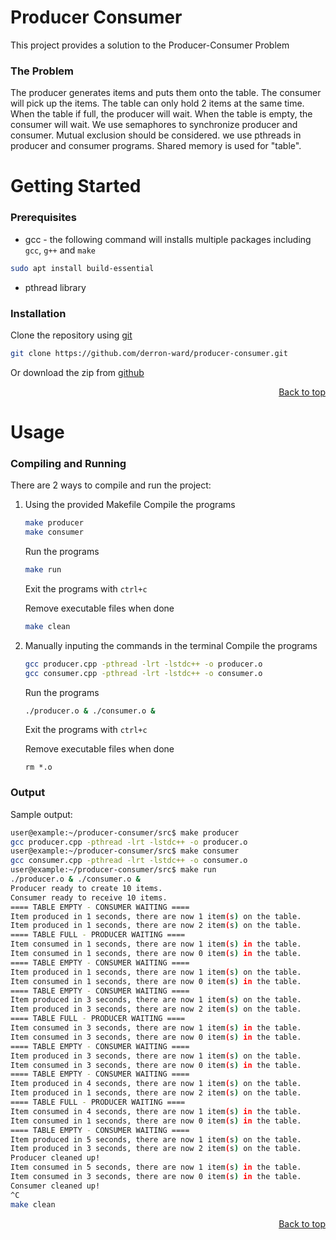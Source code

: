 # Producer Consumer

This project provides a solution to the Producer-Consumer Problem

### The Problem
The producer generates items and puts them onto the table. The consumer will pick up the items. The table can only hold 2 items at the same time. When the table if full, the producer will wait. When the table is empty, the consumer will wait. We use semaphores to synchronize producer and consumer. Mutual exclusion should be considered. we use pthreads in producer and consumer programs. Shared memory is used for "table".

# Getting Started

### Prerequisites
* gcc - the following command will installs multiple packages including ```gcc```, ```g++``` and ```make```
```bash
sudo apt install build-essential
```
* pthread library

### Installation
Clone the repository using [git](https://git-scm.com/downloads)
```bash
git clone https://github.com/derron-ward/producer-consumer.git
```
Or download the zip from [github](https://github.com/derron-ward/producer-consumer)
<p align="right"><a href="#top">Back to top</a></p>

# Usage

### Compiling and Running
There are 2 ways to compile and run the project:
1. Using the provided Makefile
    Compile the programs
    ```bash
    make producer
    make consumer
    ```
    Run the programs
    ```bash
    make run
    ```
    Exit the programs with ```ctrl+c```

    Remove executable files when done
    ```bash
    make clean
    ```
2. Manually inputing the commands in the terminal
    Compile the programs
    ```bash
    gcc producer.cpp -pthread -lrt -lstdc++ -o producer.o
    gcc consumer.cpp -pthread -lrt -lstdc++ -o consumer.o
    ```
    Run the programs
    ```bash
    ./producer.o & ./consumer.o &
    ```
    Exit the programs with ```ctrl+c```

    Remove executable files when done
    ```
    rm *.o
    ```

### Output
Sample output:
```bash
user@example:~/producer-consumer/src$ make producer
gcc producer.cpp -pthread -lrt -lstdc++ -o producer.o
user@example:~/producer-consumer/src$ make consumer
gcc consumer.cpp -pthread -lrt -lstdc++ -o consumer.o
user@example:~/producer-consumer/src$ make run
./producer.o & ./consumer.o &
Producer ready to create 10 items.
Consumer ready to receive 10 items.
==== TABLE EMPTY - CONSUMER WAITING ====
Item produced in 1 seconds, there are now 1 item(s) on the table.
Item produced in 1 seconds, there are now 2 item(s) on the table.
==== TABLE FULL - PRODUCER WAITING ====
Item consumed in 1 seconds, there are now 1 item(s) in the table.
Item consumed in 1 seconds, there are now 0 item(s) in the table.
==== TABLE EMPTY - CONSUMER WAITING ====
Item produced in 1 seconds, there are now 1 item(s) on the table.
Item consumed in 1 seconds, there are now 0 item(s) in the table.
==== TABLE EMPTY - CONSUMER WAITING ====
Item produced in 3 seconds, there are now 1 item(s) on the table.
Item produced in 3 seconds, there are now 2 item(s) on the table.
==== TABLE FULL - PRODUCER WAITING ====
Item consumed in 3 seconds, there are now 1 item(s) in the table.
Item consumed in 3 seconds, there are now 0 item(s) in the table.
==== TABLE EMPTY - CONSUMER WAITING ====
Item produced in 3 seconds, there are now 1 item(s) on the table.
Item consumed in 3 seconds, there are now 0 item(s) in the table.
==== TABLE EMPTY - CONSUMER WAITING ====
Item produced in 4 seconds, there are now 1 item(s) on the table.
Item produced in 1 seconds, there are now 2 item(s) on the table.
==== TABLE FULL - PRODUCER WAITING ====
Item consumed in 4 seconds, there are now 1 item(s) in the table.
Item consumed in 1 seconds, there are now 0 item(s) in the table.
==== TABLE EMPTY - CONSUMER WAITING ====
Item produced in 5 seconds, there are now 1 item(s) on the table.
Item produced in 3 seconds, there are now 2 item(s) on the table.
Producer cleaned up!
Item consumed in 5 seconds, there are now 1 item(s) in the table.
Item consumed in 3 seconds, there are now 0 item(s) in the table.
Consumer cleaned up!
^C
make clean
```
<p align="right"><a href="#top">Back to top</a></p>
